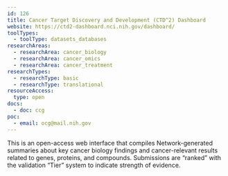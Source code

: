 ```yaml
---
id: 126
title: Cancer Target Discovery and Development (CTD^2) Dashboard
website: https://ctd2-dashboard.nci.nih.gov/dashboard/
toolTypes:
  - toolType: datasets_databases
researchAreas:
  - researchArea: cancer_biology
  - researchArea: cancer_omics
  - researchArea: cancer_treatment
researchTypes:
  - researchType: basic
  - researchType: translational
resourceAccess:
  type: open
docs:
  - doc: ccg
poc:
  - email: ocg@mail.nih.gov
---
```

This is an open-access web interface that compiles Network-generated summaries about key cancer biology findings and cancer-relevant results related to genes, proteins, and compounds. Submissions are “ranked” with the validation “Tier” system to indicate strength of evidence.
